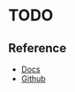 # TODO

## Reference

- [Docs](https://github.com/antlr/antlr4/blob/master/doc/index.md)
- [Github](https://github.com/antlr/antlr4)